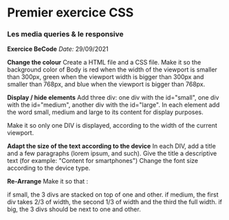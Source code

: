 # Premier exercice CSS
### Les media queries & le responsive

**Exercice BeCode**
_Date:_
29/09/2021

**Change the colour**
Create a HTML file and a CSS file. Make it so the background color of Body is red when the width of the viewport is smaller than 300px, green when the viewport width is bigger than 300px and smaller than 768px, and blue when the viewport is bigger than 768px.

**Display / hide elements**
Add three div: one div with the id="small", one div with the id="medium", another div with the id="large". In each element add the word small, medium and large to its content for display purposes.

Make it so only one DIV is displayed, according to the width of the current viewport.

**Adapt the size of the text according to the device**
In each DIV, add a title and a few paragraphs (lorem ipsum, and such). Give the title a descriptive text (for example: "Content for smartphones") Change the font size according to the device type.

**Re-Arrange**
Make it so that :

if small, the 3 divs are stacked on top of one and other.
if medium, the first div takes 2/3 of width, the second 1/3 of width and the third the full width.
if big, the 3 divs should be next to one and other.
